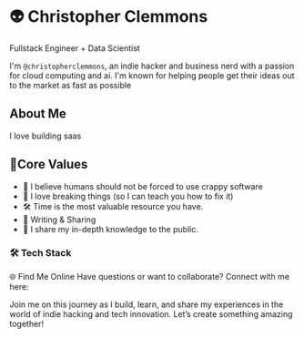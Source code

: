 # 👽 Christopher Clemmons
Fullstack Engineer + Data Scientist

I'm `@christopherclemmons`, an indie hacker and business nerd with a passion for cloud computing and ai. I'm known for helping people get their ideas out to the market as fast as possible

## About Me
I love building saas 

## 🚀Core Values
- 🤖 I believe humans should not be forced to use crappy software
- 🧠 I love breaking things (so I can teach you how to fix it)
- 🛠 Time is the most valuable resource you have. 
- 📝 Writing & Sharing
- 📖 I share my in-depth knowledge to the public.


### 🛠 Tech Stack

🌐 Find Me Online
Have questions or want to collaborate? Connect with me here:

Join me on this journey as I build, learn, and share my experiences in the world of indie hacking and tech innovation. Let’s create something amazing together!
